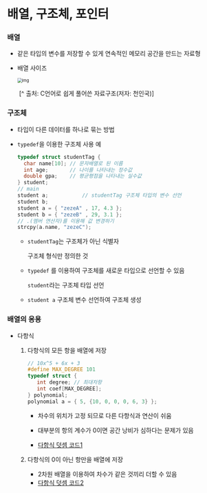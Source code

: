 # 배열, 구조체, 포인터





### 배열

- 같은 타입의 변수를 저장할 수 있게 연속적인 메모리 공간을 만드는 자료형

- 배열 사이즈

  <img src="https://lh6.googleusercontent.com/eIVvpVrP6fbGu9cSLvdcau8hvZE2dZV9Vf1NDkCRxPDQd_xrYfeJIW2VY2ag9SCQc-7PH9VzIDYcnu6fuuqPTEvL6ptsZSTG6M7YIpr-KExbyUrEZdSOqqg7kaG4pE-GxurenCc" alt="img" style="zoom: 67%;" />

  ​										[^ 출처: C언어로 쉽게 풀어쓴 자료구조(저자: 천인국)]



### 구조체

- 타입이 다른 데이터를 하나로 묶는 방법

- `typedef`을 이용한 구조체 사용 예

  ```c
  typedef struct studentTag {	
  	char name[10]; // 문자배열로 된 이름
  	int age;	   // 나이를 나타내는 정수값
  	double gpa;	   // 평균평점을 나타내는 실수값
  } student;
  // main
  student a;		   // studentTag 구조체 타입의 변수 선언
  student b;
  student a = { "zezeA" , 17, 4.3 };
  student b = { "zezeB" , 29, 3.1 };
  // .(멤버 연산자)를 이용해 값 변경하기
  strcpy(a.name, "zezeC");
  ```

  - `studentTag`는 구조체가 아닌 식별자

    구조체 형식만 정의한 것

  - `typedef` 를 이용하여 구조체를 새로운 타입으로 선언할 수 있음

    `student`라는 구조체 타입 선언

  - `student a` 구조체 변수 선언하여 구조체 생성

### 배열의 응용

- 다항식

  1. 다항식의 모든 항을 배열에 저장

     ```c
     // 10x^5 + 6x + 3
     #define MAX_DEGREE 101
     typedef struct { 
     	int degree;	// 최대차항
     	int coef[MAX_DEGREE];
     } polynomial;
     polynomial a = { 5, {10, 0, 0, 0, 6, 3} };
     ```

     - 차수의 위치가 고정 되므로 다른 다항식과 연산이 쉬움

     - 대부분의 항의 계수가 0이면 공간 낭비가 심하다는 문제가 있음

     - [다항식 덧셈 코드1](notes\Chap03_Array_Struct_Pointer\poly_sum.cpp)

       

  2. 다항식의 0이 아닌 항만을 배열에 저장

     - 2차원 배열을 이용하여 차수가 같은 것끼리 더할 수 있음
     - [다항식 덧셈 코드2](notes\Chap03_Array_Struct_Pointer\poly_sum_two_dimensional_array.cpp)

